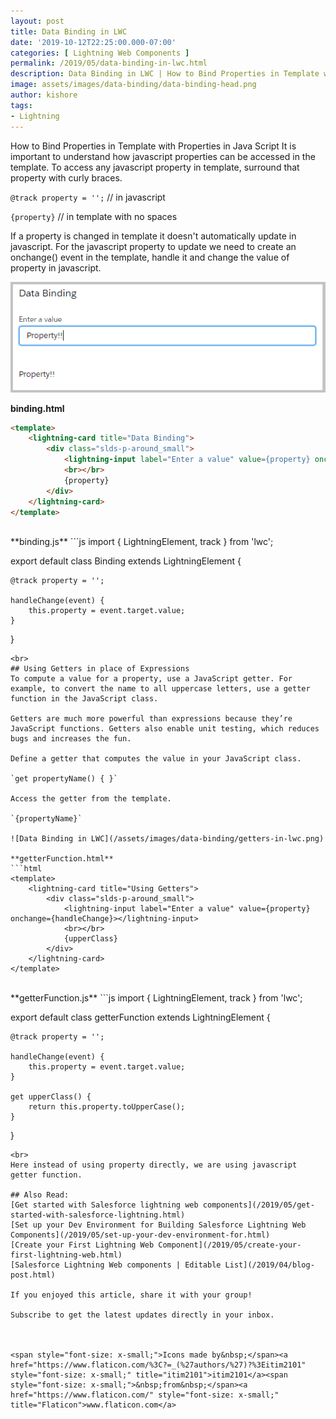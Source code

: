 ```yaml
---
layout: post
title: Data Binding in LWC
date: '2019-10-12T22:25:00.000-07:00'
categories: [ Lightning Web Components ]
permalink: /2019/05/data-binding-in-lwc.html
description: Data Binding in LWC | How to Bind Properties in Template with Properties in Java Script It is important to understand how java script properties can be accessed in template. To access any java script property in template surround that property with curly braces.@track property = '';in javascript {property} in template with no spacesIf a property is changed in template it doesn't automatically update in java script. For the java script property to update we need to create a onchange() event in template and handle it and change the value of property in java script.
image: assets/images/data-binding/data-binding-head.png
author: kishore
tags:
- Lightning
---
```

How to Bind Properties in Template with Properties in Java Script
It is important to understand how javascript properties can be accessed in the template. To access any javascript property in template, surround that property with curly braces.

`@track property = '';`           // in javascript

`{property}`              // in template with no spaces

If a property is changed in template it doesn't automatically update in javascript. For the javascript property to update we need to create an onchange() event in the template, handle it and change the value of property in javascript.

![Data Binding in LWC](/assets/images/data-binding/data-binding.png)

**binding.html**
```html
<template>
    <lightning-card title="Data Binding">
        <div class="slds-p-around_small">
            <lightning-input label="Enter a value" value={property} onchange={handleChange}></lightning-input>
            <br></br>
            {property}
        </div>
    </lightning-card>
</template>
```
<br>
**binding.js**
```js
import { LightningElement, track } from 'lwc';

export default class Binding extends LightningElement {

    @track property = '';

    handleChange(event) {
        this.property = event.target.value;
    }
}
```
<br>
## Using Getters in place of Expressions
To compute a value for a property, use a JavaScript getter. For example, to convert the name to all uppercase letters, use a getter function in the JavaScript class.

Getters are much more powerful than expressions because they’re JavaScript functions. Getters also enable unit testing, which reduces bugs and increases the fun.

Define a getter that computes the value in your JavaScript class.

`get propertyName() { }`

Access the getter from the template.

`{propertyName}`

![Data Binding in LWC](/assets/images/data-binding/getters-in-lwc.png)

**getterFunction.html**
```html
<template>
    <lightning-card title="Using Getters">
        <div class="slds-p-around_small">
            <lightning-input label="Enter a value" value={property} onchange={handleChange}></lightning-input>
            <br></br>
            {upperClass}
        </div>
    </lightning-card>
</template>
```
<br>
**getterFunction.js**
```js
import { LightningElement, track } from 'lwc';

export default class getterFunction extends LightningElement {

    @track property = '';

    handleChange(event) {
        this.property = event.target.value;
    }

    get upperClass() {
        return this.property.toUpperCase();
    }
}
```
<br>
Here instead of using property directly, we are using javascript getter function.

## Also Read:
[Get started with Salesforce lightning web components](/2019/05/get-started-with-salesforce-lightning.html)
[Set up your Dev Environment for Building Salesforce Lightning Web Components](/2019/05/set-up-your-dev-environment-for.html)
[Create your First Lightning Web Component](/2019/05/create-your-first-lightning-web.html)
[Salesforce Lightning Web components | Editable List](/2019/04/blog-post.html)

If you enjoyed this article, share it with your group!

Subscribe to get the latest updates directly in your inbox.



<span style="font-size: x-small;">Icons made by&nbsp;</span><a href="https://www.flaticon.com/%3C?=_(%27authors/%27)?%3Eitim2101" style="font-size: x-small;" title="itim2101">itim2101</a><span style="font-size: x-small;">&nbsp;from&nbsp;</span><a href="https://www.flaticon.com/" style="font-size: x-small;" title="Flaticon">www.flaticon.com</a>